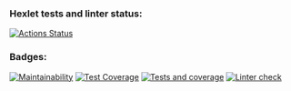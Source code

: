### Hexlet tests and linter status:
[![Actions Status](https://github.com/Choolkov/python-project-lvl3/workflows/hexlet-check/badge.svg)](https://github.com/Choolkov/python-project-lvl3/actions)

### Badges:
[![Maintainability](https://api.codeclimate.com/v1/badges/85f1308deab003b53361/maintainability)](https://codeclimate.com/github/Choolkov/python-project-lvl3/maintainability)
[![Test Coverage](https://api.codeclimate.com/v1/badges/85f1308deab003b53361/test_coverage)](https://codeclimate.com/github/Choolkov/python-project-lvl3/test_coverage)
[![Tests and coverage](https://github.com/Choolkov/python-project-lvl3/actions/workflows/run-tests.yml/badge.svg)](https://github.com/Choolkov/python-project-lvl3/actions/workflows/run-tests.yml)
[![Linter check](https://github.com/Choolkov/python-project-lvl3/actions/workflows/linter-check.yml/badge.svg)](https://github.com/Choolkov/python-project-lvl3/actions/workflows/linter-check.yml)
